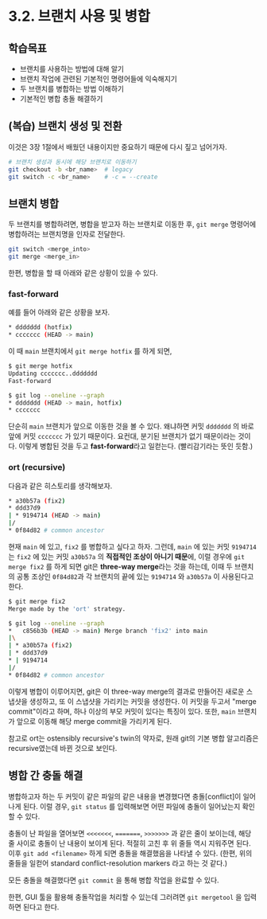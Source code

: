 # 3.2. 브랜치 사용 및 병합

## 학습목표
- 브랜치를 사용하는 방법에 대해 알기
- 브랜치 작업에 관련된 기본적인 명령어들에 익숙해지기
- 두 브랜치를 병합하는 방법 이해하기
- 기본적인 병합 충돌 해결하기

## (복습) 브랜치 생성 및 전환
이것은 3장 1절에서 배웠던 내용이지만 중요하기 때문에 다시 짚고 넘어가자.
```bash
# 브랜치 생성과 동시에 해당 브랜치로 이동하기
git checkout -b <br_name>  # legacy
git switch -c <br_name>    # -c = --create
```

## 브랜치 병합
두 브랜치를 병합하려면, 병합을 받고자 하는 브랜치로 이동한 후, `git merge` 명령어에 병합하려는 브랜치명을 인자로 전달한다.
```bash
git switch <merge_into>
git merge <merge_in>
```
한편, 병합을 할 때 아래와 같은 상황이 있을 수 있다.
### fast-forward
예를 들어 아래와 같은 상황을 보자.
```bash
* ddddddd (hotfix)
* ccccccc (HEAD -> main)
```
이 때 `main` 브랜치에서 `git merge hotfix` 를 하게 되면,
```bash
$ git merge hotfix
Updating ccccccc..ddddddd
Fast-forward

$ git log --oneline --graph
* ddddddd (HEAD -> main, hotfix)
* ccccccc
```
단순히 `main` 브랜치가 앞으로 이동한 것을 볼 수 있다. 왜냐하면 커밋 `ddddddd` 의 바로 앞에 커밋 `ccccccc` 가 있기 때문이다. 요컨대, 분기된 브랜치가 없기 때문이라는 것이다. 이렇게 병합된 것을 두고 **fast-forward**라고 일컫는다. (빨리감기라는 뜻인 듯함.)

### ort (recursive)
다음과 같은 히스토리를 생각해보자.
```bash
* a30b57a (fix2)
* ddd37d9
| * 9194714 (HEAD -> main)
|/
* 0f84d82 # common ancestor
```
현재 `main` 에 있고, `fix2` 를 병합하고 싶다고 하자. 그런데, `main` 에 있는 커밋 `9194714` 는 `fix2` 에 있는 커밋 `a30b57a` 의 **직접적인 조상이 아니기 때문**에, 이럴 경우에 `git merge fix2` 를 하게 되면 git은 **three-way merge**라는 것을 하는데, 이때 두 브랜치의 공통 조상인 `0f84d82`과 각 브랜치의 끝에 있는 `9194714` 와 `a30b57a` 이 사용된다고 한다.
```bash
$ git merge fix2
Merge made by the 'ort' strategy.

$ git log --oneline --graph
*   c856b3b (HEAD -> main) Merge branch 'fix2' into main
|\
| * a30b57a (fix2)
| * ddd37d9
* | 9194714
|/
* 0f84d82 # common ancestor
```
이렇게 병합이 이루어지면, git은 이 three-way merge의 결과로 만들어진 새로운 스냅샷을 생성하고, 또 이 스냅샷을 가리키는 커밋을 생성한다. 이 커밋을 두고서 "merge commit"이라고 하며, 하나 이상의 부모 커밋이 있다는 특징이 있다. 또한, `main` 브랜치가 앞으로 이동해 해당 merge commit을 가리키게 된다.

참고로 ort는 ostensibly recursive's twin의 약자로, 원래 git의 기본 병합 알고리즘은 recursive였는데 바뀐 것으로 보인다.

## 병합 간 충돌 해결
병합하고자 하는 두 커밋이 같은 파일의 같은 내용을 변경했다면 충돌[conflict]이 일어나게 된다. 이럴 경우, `git status` 를 입력해보면 어떤 파일에 충돌이 일어났는지 확인할 수 있다.

충돌이 난 파일을 열어보면 `<<<<<<<`, `=======`, `>>>>>>>` 과 같은 줄이 보이는데, 해당 줄 사이로 충돌이 난 내용이 보이게 된다. 적절히 고친 후 위 줄들 역시 지워주면 된다. 이후 `git add <filename>` 하게 되면 충돌을 해결했음을 나타낼 수 있다. (한편, 위의 줄들을 일컫어 standard conflict-resolution markers 라고 하는 것 같다.)

모든 충돌을 해결했다면 `git commit` 을 통해 병합 작업을 완료할 수 있다.

한편, GUI 툴을 활용해 충돌작업을 처리할 수 있는데 그러려면 `git mergetool` 을 입력하면 된다고 한다.
